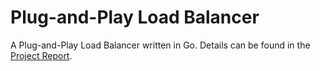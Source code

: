 # Plug-and-Play Load Balancer 

A Plug-and-Play Load Balancer written in Go. Details can be found in the [Project Report](Report.pdf).